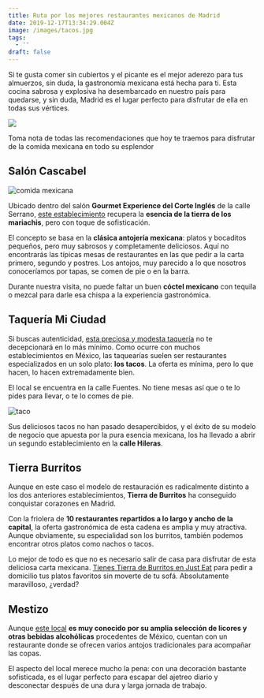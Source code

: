 ```yaml
---
title: Ruta por los mejores restaurantes mexicanos de Madrid
date: 2019-12-17T13:34:29.004Z
image: /images/tacos.jpg
tags:
  - ''
draft: false
---
```

Si te gusta comer sin cubiertos y el picante es el mejor aderezo para tus almuerzos, sin duda, la gastronomía mexicana está hecha para ti. Esta cocina sabrosa y explosiva ha desembarcado en nuestro país para quedarse, y sin duda, Madrid es el lugar perfecto para disfrutar de ella en todas sus vértices. 

![](/images/burritos.jpg)

Toma nota de todas las recomendaciones que hoy te traemos para disfrutar de la comida mexicana en todo su esplendor

## Salón Cascabel

![comida mexicana](/images/comida-mexicana.jpg)

Ubicado dentro del salón **Gourmet Experience del Corte Inglés** de la calle Serrano, [este establecimiento](https://saloncascabel.com/) recupera la **esencia de la tierra de los mariachis**, pero con toque de sofisticación.

El concepto se basa en la **clásica antojería mexicana**: platos y bocaditos pequeños, pero muy sabrosos y completamente deliciosos. Aquí no encontrarás las típicas mesas de restaurantes en las que pedir a la carta primero, segundo y postres. Los antojos, muy parecido a lo que nosotros conoceríamos por tapas, se comen de pie o en la barra. 

Durante nuestra visita, no puede faltar un buen **cóctel mexicano** con tequila o mezcal para darle esa chispa a la experiencia gastronómica.

## Taquería Mi Ciudad

Si buscas autenticidad, [esta preciosa y modesta taquería](https://www.madridcoolblog.com/2014/10/taqueria-mi-ciudad-autentico-mexicano-en-opera/) no te decepcionará en lo más mínimo. Como ocurre con muchos establecimientos en México, las taquearías suelen ser restaurantes especializados en un solo plato: **los tacos**. La oferta es mínima, pero lo que hacen, lo hacen extremadamente bien. 

El local se encuentra en la calle Fuentes. No tiene mesas así que o te lo pides para llevar, o te lo comes de pie.

![taco](/images/taco.jpg)

Sus deliciosos tacos no han pasado desapercibidos, y el éxito de su modelo de negocio que apuesta por la pura esencia mexicana, los ha llevado a abrir un segundo establecimiento en la **calle Hileras**. 

## Tierra Burritos

Aunque en este caso el modelo de restauración es radicalmente distinto a los dos anteriores establecimientos, **Tierra de Burritos** ha conseguido conquistar corazones en Madrid. 

Con la friolera de **10 restaurantes repartidos a lo largo y ancho de la capital**, la oferta gastronómica de esta cadena es amplia y muy atractiva. Aunque obviamente, su especialidad son los burritos, también podemos encontrar otros platos como nachos o tacos.

Lo mejor de todo es que no es necesario salir de casa para disfrutar de esta deliciosa carta mexicana. [Tienes Tierra de Burritos en Just Eat](https://www.just-eat.es/a-domicilio/cadenas/tierra-burritos) para pedir a domicilio tus platos favoritos sin moverte de tu sofá. Absolutamente maravilloso, ¿verdad?

## Mestizo

Aunque [este local](http://madrid.mestizomx.com/) **es muy conocido por su amplia selección de licores y otras bebidas alcohólicas** procedentes de México, cuentan con un restaurante donde se ofrecen varios antojos tradicionales para acompañar las copas. 

El aspecto del local merece mucho la pena: con una decoración bastante sofisticada, es el lugar perfecto para escapar del ajetreo diario y desconectar después de una dura y larga jornada de trabajo.
